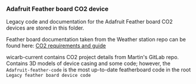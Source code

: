 ### Adafruit Feather board CO2 device

Legacy code and documentation for the Adafruit Feather board CO2 devices are stored in this folder.

Feather board documentation taken from the Weather station repo can be found here: 
[CO2 requirements and guide](https://github.com/OtagoPolytechnic/Air-Quality-Monitoring-Hardware/blob/main/CO2%20project/Legacy%20feather%20board%20device%20code/Feather%20board%20design%20and%20buildguide.md)

wicarb-current contains CO2 project details from Martin's GitLab repo. Contains 3D models of device casing and some code; however, the `Adafruit-feather-code` is the most up-to-date featherboard code in the root `Legacy feather board device code`
